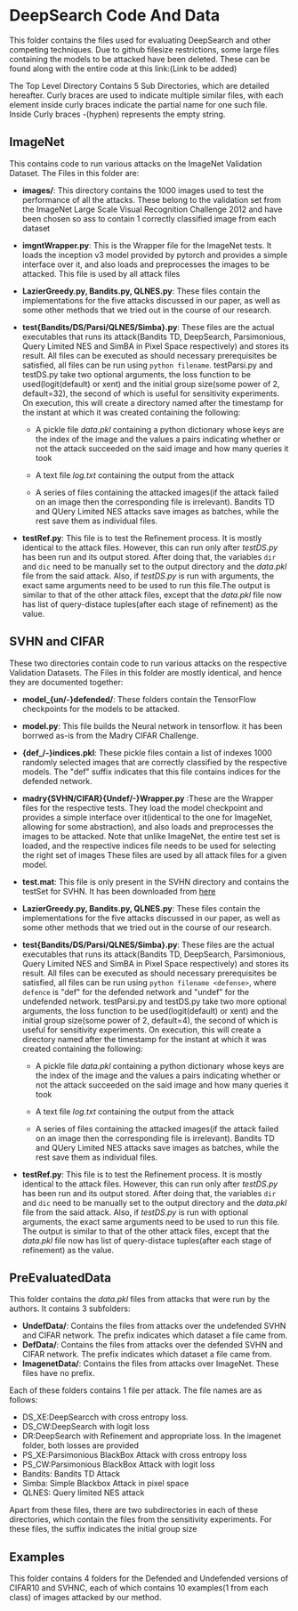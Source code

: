 
# DeepSearch Code And Data

This folder contains the files used for evaluating DeepSearch and other competing techniques. Due to github filesize restrictions, some large files containing the models to be attacked have been deleted. These can be found along with the entire code at this link:(Link to be added)

The Top Level Directory Contains 5 Sub Directories, which are detailed hereafter. Curly braces are used to indicate multiple similar files, with each element inside curly braces indicate the partial name for one such file. Inside Curly braces -(hyphen) represents the empty string.

## ImageNet

This contains code to run various attacks on the ImageNet Validation Dataset. The Files in this folder are:

*  **images/**: This directory contains the 1000 images used to test the performance of all the attacks. These belong to the validation set from the ImageNet Large Scale Visual Recognition Challenge 2012 and have been chosen so ass to contain 1 correctly classified image from each dataset

*  **imgntWrapper.py**: This is the Wrapper file for the ImageNet tests. It loads the inception v3 model provided by pytorch and provides a simple interface over it, and also loads and preprocesses the images to be attacked. This file is used by all attack files

*  **LazierGreedy.py, Bandits.py, QLNES.py**: These files contain the implementations for the five attacks discussed in our paper, as well as some other methods that we tried out in the course of our research.

*  **test{Bandits/DS/Parsi/QLNES/Simba}.py**: These files are the actual executables that runs its attack(Bandits TD, DeepSearch, Parsimonious, Query Limited NES and SimBA in Pixel Space respectively) and stores its result. All files can be executed as should necessary prerequisites be satisfied, all files can be run using `python filename`. testParsi.py and testDS.py take two optional arguments, the loss function to be used(logit(default) or xent) and the initial group size(some power of 2, default=32), the second of which is useful for sensitivity experiments. On execution, this will create a directory named after the timestamp for the instant at which it was created containing the following:

	* A pickle file *data.pkl* containing a python dictionary whose keys are the index of the image and the values a pairs indicating whether or not the attack succeeded on the said image and how many queries it took

	* A text file *log.txt* containing the output from the attack

	* A series of files containing the attacked images(if the attack failed on an image then the corresponding file is irrelevant). Bandits TD and QUery Limited NES attacks save images as batches, while the rest save them as individual files.

*  **testRef.py**: This file is to test the Refinement process. It is mostly identical to the attack files. However, this can run only after *testDS.py* has been run and its output stored. After doing that, the variables `dir` and `dic` need to be manually set to the output directory and the *data.pkl* file from the said attack. Also, if *testDS.py* is run with arguments, the exact same arguments need to be used to run this file.The output is similar to that of the other attack files, except that the *data.pkl* file now has list of query-distace tuples(after each stage of refinement) as the value.

  

## SVHN and CIFAR

These two directories contain code to run various attacks on the respective Validation Datasets. The Files in this folder are mostly identical, and hence they are documented together:

* **model_{un/-}defended/**: These folders contain the TensorFlow checkpoints for the models to be attacked.
* **model.py**: This file builds the Neural network in tensorflow. it has been borrwed as-is from the Madry CIFAR Challenge.
* **{def_/-}indices.pkl**: These pickle files contain a list of indexes 1000 randomly selected images that are correctly classified by the respective models. The "def" suffix indicates that this file contains indices for the defended network.  
* **madry{SVHN/CIFAR}{Undef/-}Wrapper.py** :These are the Wrapper files for the respective tests. They load the model checkpoint and provides a simple interface over it(identical to the one for ImageNet, allowing for some abstraction), and also loads and preprocesses the images to be attacked. Note that unlike ImageNet, the entire test set is loaded, and the respective indices file needs to be used for selecting the right set of images These files are used by all attack files for a given model.
* **test.mat**: This file is only present in the SVHN directory and contains the testSet for SVHN. It has been downloaded from [here](http://ufldl.stanford.edu/housenumbers/)
*  **LazierGreedy.py, Bandits.py, QLNES.py**: These files contain the implementations for the five attacks discussed in our paper, as well as some other methods that we tried out in the course of our research.

*  **test{Bandits/DS/Parsi/QLNES/Simba}.py**: These files are the actual executables that runs its attack(Bandits TD, DeepSearch, Parsimonious, Query Limited NES and SimBA in Pixel Space respectively) and stores its result. All files can be executed as should necessary prerequisites be satisfied, all files can be run using `python filename <defense>`, where `defence` is "def" for the defended network and "undef" for the undefended network. testParsi.py and testDS.py take two more optional arguments, the loss function to be used(logit(default) or xent) and the initial group size(some power of 2, default=4), the second of which is useful for sensitivity experiments. On execution, this will create a directory named after the timestamp for the instant at which it was created containing the following:

	* A pickle file *data.pkl* containing a python dictionary whose keys are the index of the image and the values a pairs indicating whether or not the attack succeeded on the said image and how many queries it took

	* A text file *log.txt* containing the output from the attack

	* A series of files containing the attacked images(if the attack failed on an image then the corresponding file is irrelevant). Bandits TD and QUery Limited NES attacks save images as batches, while the rest save them as individual files.

*  **testRef.py**: This file is to test the Refinement process. It is mostly identical to the attack files. However, this can run only after *testDS.py* has been run and its output stored. After doing that, the variables `dir` and `dic` need to be manually set to the output directory and the *data.pkl* file from the said attack. Also, if *testDS.py* is run with optional arguments, the exact same arguments need to be used to run this file. The output is similar to that of the other attack files, except that the *data.pkl* file now has list of query-distace tuples(after each stage of refinement) as the value.

## PreEvaluatedData
This folder contains the *data.pkl* files from attacks that were run by the authors. It contains 3 subfolders:
* **UndefData/**: Contains the files from attacks over the undefended SVHN and CIFAR network. The prefix indicates which dataset a file came from.
* **DefData/**: Contains the files from attacks over the defended SVHN and CIFAR network. The prefix indicates which dataset a file came from.
* **ImagenetData/**: Contains the files from attacks over ImageNet. These files have no prefix.

Each of these folders contains 1 file per attack. The file names are as follows:
* DS_XE:DeepSearcch with cross entropy loss.
* DS_CW:DeepSearch with logit loss
* DR:DeepSearch with Refinement and appropriate loss. In the imagenet folder, both losses are provided
* PS_XE:Parsimonious BlackBox Attack with cross entropy loss
* PS_CW:Parsimonious BlackBox Attack with logit loss
* Bandits: Bandits TD Attack
* Simba: Simple Blackbox Attack in pixel space
* QLNES: Query limited NES attack

Apart from these files, there are two subdirectories in each of these directories, which contain the files from the sensitivity experiments. For these files, the suffix indicates the initial group size

## Examples
This folder contains 4 folders for the Defended and Undefended versions of CIFAR10 and SVHNC, each of which contains 10 examples(1 from each class) of images attacked by our method.  